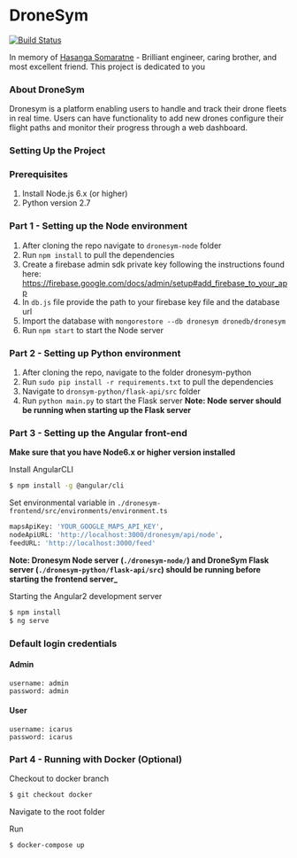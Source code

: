 # DroneSym
[![Build Status](https://travis-ci.org/scorelab/DroneSym.svg?branch=master)](https://travis-ci.org/scorelab/DroneSym)

In memory of [Hasanga Somaratne](https://github.com/hasa93) - Brilliant engineer, caring brother, and most excellent friend. This project is dedicated to you

### About DroneSym
Dronesym is a platform enabling users to handle and track their drone fleets in real time. Users can have functionality to add new drones configure their flight paths and monitor their progress through a web dashboard.

### Setting Up the Project

### Prerequisites

1. Install Node.js 6.x (or higher)
2. Python version 2.7

### Part 1 - Setting up the Node environment

1. After cloning the repo navigate to `dronesym-node` folder
2. Run `npm install` to pull the dependencies
3. Create a firebase admin sdk private key following the instructions found here: https://firebase.google.com/docs/admin/setup#add_firebase_to_your_app
4. In `db.js` file provide the path to your firebase key file and the database url
5. Import the database with `mongorestore --db dronesym dronedb/dronesym`
6. Run `npm start` to start the Node server


### Part 2 - Setting up Python environment

1. After cloning the repo, navigate to the folder dronesym-python
2. Run `sudo pip install -r requirements.txt` to pull the dependencies
3. Navigate to `dronsym-python/flask-api/src` folder
4. Run `python main.py` to start the Flask server
**Note: Node server should be running when starting up the Flask server**

### Part 3 - Setting up the Angular front-end

**Make sure that you have Node6.x or higher version installed**

Install AngularCLI

```sh
$ npm install -g @angular/cli
```
Set environmental variable in `./dronesym-frontend/src/environments/environment.ts`

```sh
mapsApiKey: 'YOUR_GOOGLE_MAPS_API_KEY',
nodeApiURL: 'http://localhost:3000/dronesym/api/node',
feedURL: 'http://localhost:3000/feed'
```
**Note: Dronesym Node server (`./dronesym-node/`) and DroneSym Flask server (`./dronesym-python/flask-api/src`) should be running before starting the frontend server_**

Starting the Angular2 development server

```sh
$ npm install
$ ng serve
```

### Default login credentials

#### Admin
```
username: admin
password: admin
```

#### User
```
username: icarus
password: icarus
```

### Part 4 - Running with Docker (Optional)

Checkout to docker branch

```sh
$ git checkout docker
```

Navigate to the root folder

Run

```sh
$ docker-compose up
```
